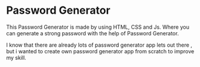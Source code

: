 # Password Generator 

This Password Generator is made by using HTML, CSS and Js. Where you can generate a  strong password with the help of Password Generator.

I know that there are already lots of password generator app lets out there , but i wanted to create own password generator app from scratch to improve my skill.